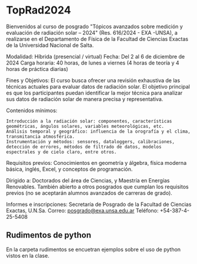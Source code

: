 # TopRad2024
Bienvenidos al curso de posgrado "Tópicos avanzados sobre medición y evaluación de radiación solar – 2024" (Res. 616/2024 - EXA -UNSA), a realizarse en el Departamento de Física de la Facultad de Ciencias Exactas de la Universidad Nacional de Salta.

Modalidad: Híbrida (presencial / virtual)
Fecha: Del 2 al 6 de diciembre de 2024
Carga horaria: 40 horas, de lunes a viernes (4 horas de teoría y 4 horas de práctica diarias)

Fines y Objetivos:
El curso busca ofrecer una revisión exhaustiva de las técnicas actuales para evaluar datos de radiación solar. El objetivo principal es que los participantes puedan identificar la mejor técnica para analizar sus datos de radiación solar de manera precisa y representativa.

Contenidos mínimos:

    Introducción a la radiación solar: componentes, características geométricas, ángulos solares, variables meteorológicas, etc.
    Análisis temporal y geográfico: influencia de la orografía y el clima, transmitancia atmosférica.
    Instrumentación y métodos: sensores, dataloggers, calibraciones, detección de errores, métodos de filtrado de datos, modelos espectrales y de cielo claro, entre otros.

Requisitos previos:
Conocimientos en geometría y álgebra, física moderna básica, inglés, Excel, y conceptos de programación.

Dirigido a:
Doctorados del área de Ciencias, y Maestría en Energías Renovables. También abierto a otros posgrados que cumplan los requisitos previos (no se aceptarán alumnos avanzados de carreras de grado).

Informes e inscripciones:
Secretaría de Posgrado de la Facultad de Ciencias Exactas, U.N.Sa.
Correo: posgrado@exa.unsa.edu.ar
Teléfono: +54-387-4-25-5408


## Rudimentos de python
En la carpeta rudimentos se encuetran ejemplos sobre el uso de python vistos en la clase.

